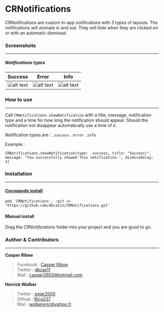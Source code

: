 # CRNotifications
CRNotifications are custom in-app notifications with 3 types of layouts. The notifications will animate in and out. They will hide when they are clicked on or with an automatic dismissal.

### Screenshots
-------


##### Notifications types

| Success | Error  |Info  |
| --- | --- | --- |
| ![alt text](http://i831.photobucket.com/albums/zz237/dkcas11/success.jpg "Success")  | ![alt text](http://i831.photobucket.com/albums/zz237/dkcas11/error.jpg "Error") |  ![alt text](http://i831.photobucket.com/albums/zz237/dkcas11/info.jpg "Info")|



### How to use
-------

Call ``CRNotifications.showNotification`` with a title, message, notification type and a time for how long the notification should appear. Should the notification not disappear automatically use a time of ``0``.

Notification types are :
```.success```
```.error```
```.info```

Example : 

```
CRNotifications.showNotification(type: .success, title: "Success!", message: "You successfully showed this notification.", dismissDelay: 3)
```

### Installation
-------

#### [Cocoapods install](https://cocoapods.org/?q=CRNotifications "Visit website")

```
pod 'CRNotifications', :git => 'https://github.com/dkcas11/CRNotifications.git'
```
#### Manual install
Drag the *CRNotifications* folder into your project and you are good to go.

### Author & Contributors
-------

**Casper Riboe** 
> Facebook : [Casper Riboe](http://facebook.com/dkcas11)<br/>
> Twitter  : [dkcas11](http://twitter.com/dkcas11)<br/>
> Mail     : [casper2602@hotmail.com](mailto:casper260@hotmail.com)

**Herrick Wolber**
> Twitter : [estar2005](http://twitter.com/estar2005) <br/>
> Github  : [Rico237](https://github.com/rico237) <br/>
> Mail    : [wolbereric@yahoo.fr](mailto:wolbereric@yahoo.fr)

